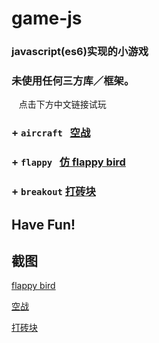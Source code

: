 # game-js
### javascript(es6)实现的小游戏

### 未使用任何三方库／框架。
    点击下方中文链接试玩
 
 ### + `aircraft`   [空战](https://warm-fjord-63972.herokuapp.com/game/aircraft/game.html)
 
 ### + `flappy`   [仿 flappy bird](https://warm-fjord-63972.herokuapp.com/game/flappy/game.html)
 
 ### + `breakout`   [打砖块](https://warm-fjord-63972.herokuapp.com/game/breakout/game.html)

## **Have Fun!**

## 截图

[flappy bird](https://i.loli.net/2018/01/02/5a4b3018b5a7c.gif)

[空战](https://i.loli.net/2018/01/02/5a4b3018a4a54.gif)

[打砖块](https://i.loli.net/2018/01/02/5a4b30188b8cd.gif)
